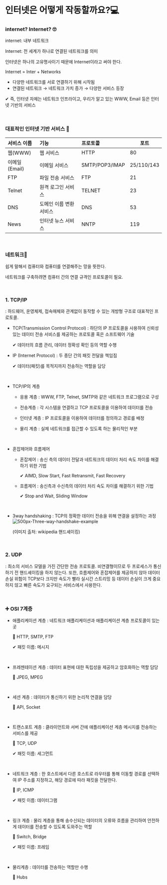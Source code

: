 # 인터넷은 어떻게 작동할까요?💻




### internet? Internet? 🙄

internet: 내부 네트워크

Internet: 전 세계가 하나로 연결된 네트워크를 의미

인터넷은 하나의 고유명사이기 때문에 Internet이라고 써야 한다.

Internet = Inter + Networks

- 다양한 네트워크를 서로 연결하기 위해 시작됨
- 연결된 네트워크 → 네트워크 가치 증가  →  다양한 서비스 등장

✔ 즉, 인터넷 자체는 네트워크 인프라이고, 우리가 알고 있는 WWW, Email 등은 인터넷 기반의 서비스



<br/>

### 대표적인 인터넷 기반 서비스 👀

| 서비스 이름   | 기능                    | 프로토콜       | 포트       |
| :------------ | :---------------------- | :------------- | ---------- |
| 웹(WWW)       | 웹 서비스               | HTTP           | 80         |
| 이메일(Email) | 이메일 서비스           | SMTP/POP3/IMAP | 25/110/143 |
| FTP           | 파일 전송 서비스        | FTP            | 21         |
| Telnet        | 원격 로그인 서비스      | TELNET         | 23         |
| DNS           | 도메인 이름 변환 서비스 | DNS            | 53         |
| News          | 인터넷 뉴스 서비스      | NNTP           | 119        |



<br/>

### 네트워크🎇

쉽게 말해서 컴퓨터와 컴퓨터를 연결해주는 망을 뜻한다.

네트워크를 구축하려면 컴퓨터 간의 연결 규격인 프로토콜이 필요. 



<br/>

### 1. TCP/IP

: 하드웨어, 운영체제, 접속매체와 관계없이 동작할 수 있는 개방형 구조로 대표적인 프로토콜.

- TCP(Transmission Control Protocol)
  : 하단의 IP 프로토콜을 사용하여 신뢰성 있는 데이터 전송 서비스를 제공하는 프로토콜 혹은 소프트웨어 기술

  ✔ 데이터의 흐름 관리, 데이터 정확성 확인 등의 역할 수행
  
  

- IP (Internet Protocol)
  : 두 종단 간의 패킷 전달을 책임짐

  ✔ 데이터(패킷)를 목적지까지 전송하는 역할을 담당
  
  
<br/>

- TCP/IP의 계층

  - 응용 계층
    : WWW, FTP, Telnet, SMTP와 같은 네트워크 프로그램으로 구성

    

  - 전송계층
    : 각 시스템을 연결하고 TCP 프로토콜을 이용하여 데이터를 전송

    

  - 인터넷 계층
    : IP 프로토콜을 이용하여 데이터를 정의하고 경로를 배정

    

  - 물리 계층
    : 실제 네트워크를 접근할 수 있도록 하는 물리적인 부분
    
    
<br/>

- 혼잡제어와 흐름제어

  - 혼잡제어
    : 송신 측의 데이터 전달과 네트워크의 데이터 처리 속도 차이를 해결하기 위한 기법

    ✔ AIMD, Slow Start, Fast Retransmit, Fast Recovery

    

  - 흐름제어
    : 송신측과 수신측의 데이터 처리 속도 차이를 해결하기 위한 기법

    ✔ Stop and Wait, Sliding Window

  
<br/>

- 3way handshaking
  : TCP의 정확한 데이터 전송을 위해 연결을 설정하는 과정
  ![500px-Three-way-handshake-example](https://user-images.githubusercontent.com/62419307/89098523-72038a80-d423-11ea-97d1-db5341e77943.gif)

  (이미지 출처: wikipedia 핸드셰이킹)

  

  
<br/>

### 2. UDP

: 최소의 서비스 모델을 가진 간단한 전송 프로토콜. 비연결형이므로 두 프로세스가 통신하기 전 핸드셰이킹을 하지 않는다.  또한, 흐름제어와 혼잡제어를 제공하지 않아 데이터 손실 위험이 TCP보다 크지만 속도가 빨라 실시간 스트리밍 등 데이터 손실이 크게 중요하지 않고 빠른 속도가 요구되는 서비스에서 사용한다.

<br/>


### ➕ OSI 7계층

- 애플리케이션 계층
  : 네트워크 애플리케이션과 애플리케이션 계층 프로토콜이 있는 곳

  🌼 HTTP, SMTP, FTP

  ✔ 패킷 이름: 메시지
  
  <br/>

- 프레젠테이션 계층
  : 데이터 표현에 대한 독립성을 제공하고 암호화하는 역할 담당

  🌼 JPEG, MPEG

  <br/>

- 세션 계층
  : 데이터가 통신하기 위한 논리적 연결을 담당

  🌼 API, Socket

  <br/>

- 트랜스포트 계층
  : 클라이언트와 서버 간에 애플리케이션 계층 메시지를 전송하는 서비스를 제공

  🌼 TCP, UDP

  ✔ 패킷 이름: 세그먼트

  <br/>

- 네트워크 계층
  : 한 호스트에서 다른 호스트로 라우터를 통해 이동할 경로를 선택하여 IP 주소를 지정하고, 해당 경로에 따라 패킷을 전달한다.

  🌼 IP, ICMP

  ✔ 패킷 이름: 데이터그램

  <br/>

- 링크 계층
  : 물리 계층을 통해 송수신되는 데이터의 오류와 흐름을 관리하여 안전하게 데이터를 전송할 수 있도록 도와주는 역할

  🌼 Switch, Bridge

  ✔ 패킷 이름: 프레임

  <br/>

- 물리계층
  : 데이터를 전송하는 역할만 수행

  🌼 Hubs

